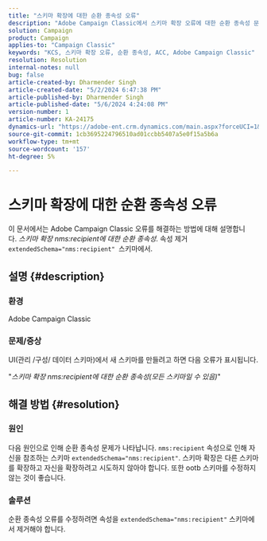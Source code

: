 ```yaml
---
title: "스키마 확장에 대한 순환 종속성 오류"
description: "Adobe Campaign Classic에서 스키마 확장 오류에 대한 순환 종속성 문제를 해결하는 방법에 대해 알아봅니다."
solution: Campaign
product: Campaign
applies-to: "Campaign Classic"
keywords: "KCS, 스키마 확장 오류, 순환 종속성, ACC, Adobe Campaign Classic"
resolution: Resolution
internal-notes: null
bug: false
article-created-by: Dharmender Singh
article-created-date: "5/2/2024 6:47:38 PM"
article-published-by: Dharmender Singh
article-published-date: "5/6/2024 4:24:08 PM"
version-number: 1
article-number: KA-24175
dynamics-url: "https://adobe-ent.crm.dynamics.com/main.aspx?forceUCI=1&pagetype=entityrecord&etn=knowledgearticle&id=5efaa16c-b408-ef11-9f8a-6045bd034c54"
source-git-commit: 1cb3695224796510ad01ccbb5407a5e0f15a5b6a
workflow-type: tm+mt
source-wordcount: '157'
ht-degree: 5%

---
```


# 스키마 확장에 대한 순환 종속성 오류


이 문서에서는 Adobe Campaign Classic 오류를 해결하는 방법에 대해 설명합니다. *스키마 확장 nms:recipient에 대한 순환 종속성*. 속성 제거 `extendedSchema="nms:recipient" `스키마에서.

## 설명 {#description}


### 환경

Adobe Campaign Classic

### 문제/증상

UI(관리 /구성/ 데이터 스키마)에서 새 스키마를 만들려고 하면 다음 오류가 표시됩니다.

&quot;*스키마 확장 nms:recipient에 대한 순환 종속성(모든 스키마일 수 있음)*&quot;


## 해결 방법 {#resolution}


### 원인

다음 원인으로 인해 순환 종속성 문제가 나타납니다. `nms:recipient` 속성으로 인해 자신을 참조하는 스키마 `extendedSchema="nms:recipient"`. 스키마 확장은 다른 스키마를 확장하고 자신을 확장하려고 시도하지 않아야 합니다. 또한 ootb 스키마를 수정하지 않는 것이 좋습니다.

### 솔루션

순환 종속성 오류를 수정하려면 속성을 `extendedSchema="nms:recipient"` 스키마에서 제거해야 합니다.
